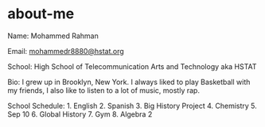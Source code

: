 # about-me

Name: Mohammed Rahman

Email: mohammedr8880@hstat.org

School: High School of Telecommunication Arts and Technology aka HSTAT

Bio: I grew up in Brooklyn, New York. I always liked to play Basketball with my friends, I also like to listen to a lot of music, mostly rap.

School Schedule:
    1. English
    2. Spanish
    3. Big History Project
    4. Chemistry
    5. Sep 10
    6. Global History
    7. Gym
    8. Algebra 2